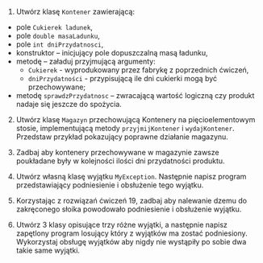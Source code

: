 1. Utwórz klasę `Kontener` zawierającą:
* pole `Cukierek ladunek`,
* pole `double masaLadunku`,
* pole `int dniPrzydatnosci`,
* konstruktor – inicjujący pole dopuszczalną masą ładunku,
* metodę – załaduj przyjmującą argumenty:
    * `Cukierek` - wyprodukowany przez fabrykę z poprzednich ćwiczeń,
    * `dniPrzydatności` - przypisującą ile dni cukierki mogą być przechowywane;
* metodę `sprawdzPrzydatnosc` – zwracającą wartość logiczną czy produkt nadaje się jeszcze do spożycia.

2. Utwórz klasę `Magazyn` przechowującą Kontenery na pięcioelementowym stosie, implementującą metody `przyjmijKontener` i `wydajKontener`. Przedstaw przykład pokazujący poprawne działanie magazynu.

3. Zadbaj aby kontenery przechowywane w magazynie zawsze poukładane były w kolejności ilości dni przydatności produktu.

4. Utwórz własną klasę wyjątku `MyException`. Następnie napisz program przedstawiający podniesienie i obsłużenie tego wyjątku.

5. Korzystając z rozwiązań ćwiczeń 19, zadbaj aby nalewanie dzemu do zakręconego słoika powodowało podniesienie i obsłużenie wyjątku.

6. Utwórz 3 klasy opisujące trzy różne wyjątki, a następnie napisz zapętlony program losujący który z wyjątków ma zostać podniesiony. Wykorzystaj obsługę wyjątków aby nigdy nie wystąpiły po sobie dwa takie same wyjątki.